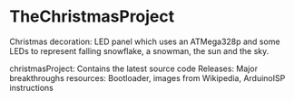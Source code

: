 # TheChristmasProject
Christmas decoration: LED panel which uses an ATMega328p and some LEDs to represent falling snowflake, a snowman, the sun and the sky.

christmasProject: Contains the latest source code
Releases:         Major breakthroughs
resources:        Bootloader, images from Wikipedia, ArduinoISP instructions
